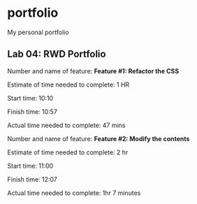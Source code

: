 # portfolio
My personal portfolio

## Lab 04: RWD Portfolio

Number and name of feature: **Feature #1: Refactor the CSS**

Estimate of time needed to complete: 1 HR

Start time: 10:10

Finish time: 10:57

Actual time needed to complete: 47 mins

Number and name of feature: **Feature #2: Modify the contents**

Estimate of time needed to complete: 2 hr

Start time: 11:00

Finish time: 12:07

Actual time needed to complete: 1hr 7 minutes

